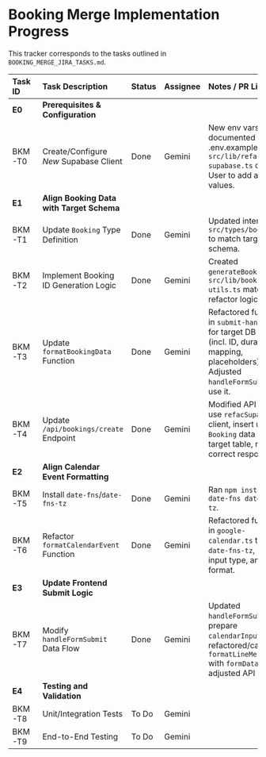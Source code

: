 # Booking Merge Implementation Progress

This tracker corresponds to the tasks outlined in `BOOKING_MERGE_JIRA_TASKS.md`.

| Task ID | Task Description                           | Status    | Assignee | Notes / PR Link     |
| :------ | :----------------------------------------- | :-------- | :------- | :------------------ |
| **E0**  | **Prerequisites & Configuration**          |           |          |                     |
| BKM-T0  | Create/Configure *New* Supabase Client     | Done      | Gemini   | New env vars documented in .env.example; `src/lib/refac-supabase.ts` created. User to add actual values. |
| **E1**  | **Align Booking Data with Target Schema**  |           |          |                     |
| BKM-T1  | Update `Booking` Type Definition           | Done      | Gemini   | Updated interface in `src/types/booking.ts` to match target schema. |
| BKM-T2  | Implement Booking ID Generation Logic    | Done      | Gemini   | Created `generateBookingId` in `src/lib/booking-utils.ts` matching refactor logic. |
| BKM-T3  | Update `formatBookingData` Function        | Done      | Gemini   | Refactored function in `submit-handler.ts` for target DB schema (incl. ID, duration, mapping, placeholders). Adjusted `handleFormSubmit` to use it. |
| BKM-T4  | Update `/api/bookings/create` Endpoint     | Done      | Gemini   | Modified API route to use `refacSupabase` client, insert updated `Booking` data into target table, return correct response. |
| **E2**  | **Align Calendar Event Formatting**        |           |          |                     |
| BKM-T5  | Install `date-fns`/`date-fns-tz`           | Done      | Gemini   | Ran `npm install date-fns date-fns-tz`. |
| BKM-T6  | Refactor `formatCalendarEvent` Function    | Done      | Gemini   | Refactored function in `google-calendar.ts` to use `date-fns-tz`, new input type, and target format. |
| **E3**  | **Update Frontend Submit Logic**           |           |          |                     |
| BKM-T7  | Modify `handleFormSubmit` Data Flow        | Done      | Gemini   | Updated `handleFormSubmit` to prepare `calendarInputData`, refactored/called `formatLineMessage` with `formData`, adjusted API calls. |
| **E4**  | **Testing and Validation**                 |           |          |                     |
| BKM-T8  | Unit/Integration Tests                     | To Do     | Gemini   |                     |
| BKM-T9  | End-to-End Testing                         | To Do     | Gemini   |                     | 